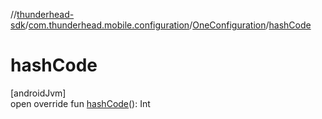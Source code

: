 //[thunderhead-sdk](../../../index.md)/[com.thunderhead.mobile.configuration](../index.md)/[OneConfiguration](index.md)/[hashCode](hash-code.md)

# hashCode

[androidJvm]\
open override fun [hashCode](hash-code.md)(): Int
